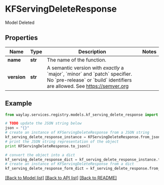 # KFServingDeleteResponse

Model Deleted

## Properties

Name | Type | Description | Notes
------------ | ------------- | ------------- | -------------
**name** | **str** | The name of the function. | 
**version** | **str** | A semantic version with _exactly_ a &#x60;major&#x60;, &#x60;minor&#x60; and &#x60;patch&#x60; specifier. No &#x60;pre-release&#x60; or &#x60;build&#x60; identifiers are allowed. See https://semver.org | 

## Example

```python
from waylay.services.registry.models.kf_serving_delete_response import KFServingDeleteResponse

# TODO update the JSON string below
json = "{}"
# create an instance of KFServingDeleteResponse from a JSON string
kf_serving_delete_response_instance = KFServingDeleteResponse.from_json(json)
# print the JSON string representation of the object
print KFServingDeleteResponse.to_json()

# convert the object into a dict
kf_serving_delete_response_dict = kf_serving_delete_response_instance.to_dict()
# create an instance of KFServingDeleteResponse from a dict
kf_serving_delete_response_form_dict = kf_serving_delete_response.from_dict(kf_serving_delete_response_dict)
```
[[Back to Model list]](../README.md#documentation-for-models) [[Back to API list]](../README.md#documentation-for-api-endpoints) [[Back to README]](../README.md)


